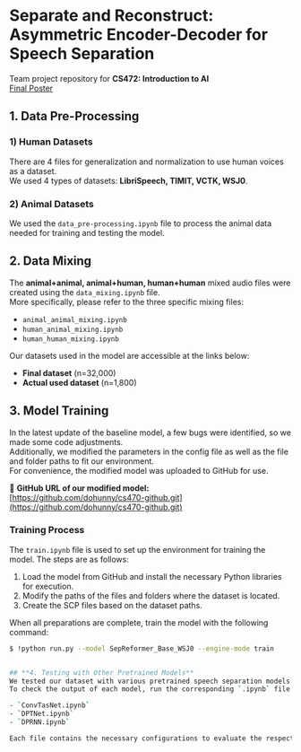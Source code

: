 # **Separate and Reconstruct: Asymmetric Encoder-Decoder for Speech Separation**  
Team project repository for **CS472: Introduction to AI**  
[Final Poster](https://github.com/71c1nw00n/SepReformer-anim/blob/main/cs470_p02_poster.jpg)
## **1. Data Pre-Processing**
### **1) Human Datasets**  
There are 4 files for generalization and normalization to use human voices as a dataset.  
We used 4 types of datasets: **LibriSpeech, TIMIT, VCTK, WSJ0**.

### **2) Animal Datasets**  
We used the `data_pre-processing.ipynb` file to process the animal data needed for training and testing the model.


## **2. Data Mixing**  
The **animal+animal, animal+human, human+human** mixed audio files were created using the `data_mixing.ipynb` file.  
More specifically, please refer to the three specific mixing files:  

- `animal_animal_mixing.ipynb`
- `human_animal_mixing.ipynb`
- `human_human_mixing.ipynb`

Our datasets used in the model are accessible at the links below:  

- **Final dataset** (n=32,000)  
- **Actual used dataset** (n=1,800)  


## **3. Model Training**  
In the latest update of the baseline model, a few bugs were identified, so we made some code adjustments.  
Additionally, we modified the parameters in the config file as well as the file and folder paths to fit our environment.  
For convenience, the modified model was uploaded to GitHub for use.  

🔗 **GitHub URL of our modified model:**  
[https://github.com/dohunny/cs470-github.git](https://github.com/dohunny/cs470-github.git)  

### **Training Process**  
The `train.ipynb` file is used to set up the environment for training the model. The steps are as follows:  

1. Load the model from GitHub and install the necessary Python libraries for execution.  
2. Modify the paths of the files and folders where the dataset is located.  
3. Create the SCP files based on the dataset paths.  

When all preparations are complete, train the model with the following command:  

```bash
$ !python run.py --model SepReformer_Base_WSJ0 --engine-mode train


## **4. Testing with Other Pretrained Models**  
We tested our dataset with various pretrained speech separation models.  
To check the output of each model, run the corresponding `.ipynb` file:  

- `ConvTasNet.ipynb`
- `DPTNet.ipynb`
- `DPRNN.ipynb`

Each file contains the necessary configurations to evaluate the respective model on our dataset.
